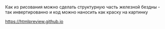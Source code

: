 Как из рисования можно сделать структурную часть железной бездны - так инвертированно и код можно наносить как краску на картинку

https://htmlpreview.github.io